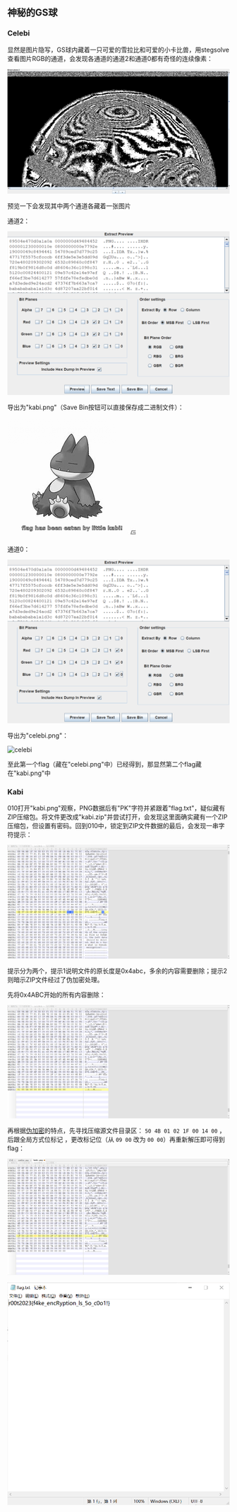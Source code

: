## 神秘的GS球

### Celebi

显然是图片隐写，GS球内藏着一只可爱的雪拉比和可爱的小卡比兽，用stegsolve查看图片RGB的通道，会发现各通道的通道2和通道0都有奇怪的连续像素：

![image-20230516162826055](./README.assets/image-20230516162826055.png)

预览一下会发现其中两个通道各藏着一张图片

通道2：

![image-20230516162943250](./README.assets/image-20230516162943250.png)

导出为"kabi.png"（Save Bin按钮可以直接保存成二进制文件）：

![kabi](./README.assets/kabi.png)

通道0：

![image-20230516163502438](./README.assets/image-20230516163502438.png)

导出为"celebi.png"：

![celebi](./Wp.assets/celebi.png)

至此第一个flag（藏在"celebi.png"中）已经得到，那显然第二个flag藏在"kabi.png"中

### Kabi

010打开"kabi.png"观察，PNG数据后有"PK"字符并紧跟着"flag.txt"，疑似藏有ZIP压缩包。将文件更改成"kabi.zip"并尝试打开，会发现这里面确实藏有一个ZIP压缩包，但设置有密码。回到010中，锁定到ZIP文件数据的最后，会发现一串字符提示：

![image-20230516164520796](./README.assets/image-20230516164520796.png)

提示分为两个，提示1说明文件的原长度是0x4abc，多余的内容需要删除；提示2则暗示ZIP文件经过了伪加密处理。

先将0x4ABC开始的所有内容删除：

![image-20230516164809357](./README.assets/image-20230516164809357.png)

再根据[伪加密](https://blog.csdn.net/qq_32350719/article/details/102661596)的特点，先寻找压缩源文件目录区： `50 4B 01 02 1F 00 14 00` ，后跟全局方式位标记 ，更改标记位（从 `09 00` 改为 `00 00`）再重新解压即可得到flag：

![image-20230516165123996](./README.assets/image-20230516165123996.png)

![image-20230516165202110](./README.assets/image-20230516165202110.png)